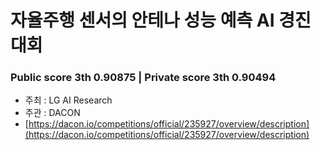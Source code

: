 # 자율주행 센서의 안테나 성능 예측 AI 경진대회

### Public score 3th 0.90875 | Private score 3th 0.90494

* 주최 : LG AI Research
* 주관 : DACON
* [https://dacon.io/competitions/official/235927/overview/description](https://dacon.io/competitions/official/235927/overview/description)

